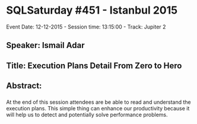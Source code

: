 # SQLSaturday #451 - Istanbul 2015
Event Date: 12-12-2015 - Session time: 13:15:00 - Track: Jupiter 2
## Speaker: Ismail Adar
## Title: Execution Plans Detail From Zero to Hero
## Abstract:
### 
At the end of this session attendees are be able to read and understand the execution plans. This simple thing can enhance our productivity because it will help us to detect and potentially solve performance problems.
